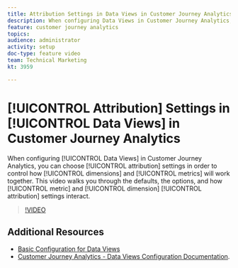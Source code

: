 ```yaml
---
title: Attribution Settings in Data Views in Customer Journey Analytics
description: When configuring Data Views in Customer Journey Analytics, you can choose attribution settings in order to control how dimensions and metrics will work together. This video walks you through the defaults, the options, and how metric and dimension attribution settings interact.
feature: customer journey analytics
topics: 
audience: administrator
activity: setup
doc-type: feature video
team: Technical Marketing
kt: 3959

---
```


# [!UICONTROL Attribution] Settings in [!UICONTROL Data Views] in Customer Journey Analytics

When configuring [!UICONTROL Data Views] in Customer Journey Analytics, you can choose [!UICONTROL attribution] settings in order to control how [!UICONTROL dimensions] and [!UICONTROL metrics] will work together. This video walks you through the defaults, the options, and how [!UICONTROL metric] and [!UICONTROL dimension] [!UICONTROL attribution] settings interact.

>[!VIDEO](https://video.tv.adobe.com/v/30185/?quality=12&enable10seconds=on&speedcontrol=on)

## Additional Resources

* [Basic Configuration for Data Views](basic-configuration-for-data-views.md)
* [Customer Journey Analytics - Data Views Configuration Documentation](https://docs.adobe.com/content/help/en/analytics-platform/using/cja-dataviews/configure-dataviews.html).

